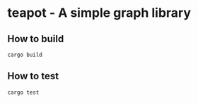 teapot - A simple graph library
====


How to build
----
```shell
cargo build
```


How to test
----
```shell
cargo test
```